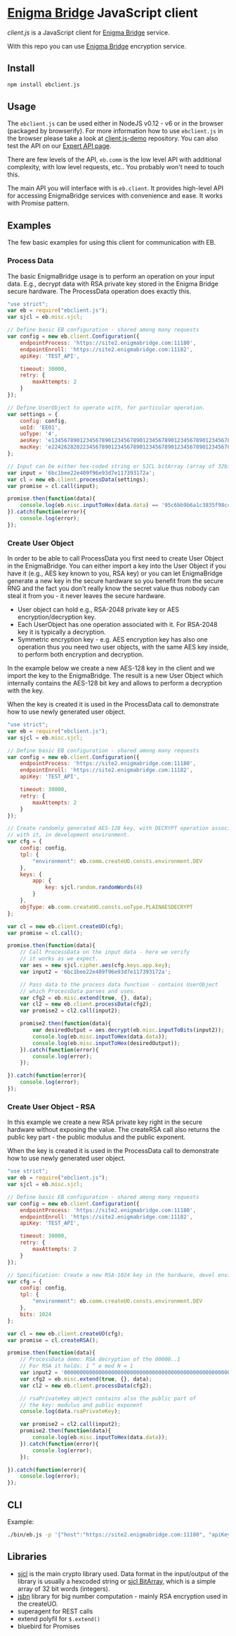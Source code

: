 # [Enigma Bridge] JavaScript client

*client.js* is a JavaScript client for [Enigma Bridge] service.

With this repo you can use [Enigma Bridge] encryption service.

## Install

```sh
npm install ebclient.js
```

## Usage

The `ebclient.js` can be used either in NodeJS v0.12 - v6 or in the browser (packaged by browserify). For more
information how to use `ebclient.js` in the browser please take a look at [client.js-demo] repository.
You can also test the API on our [Expert API page].

There are few levels of the API, `eb.comm` is the low level API with additional complexity, with low level requests, etc..
You probably won't need to touch this.

The main API you will interface with is `eb.client`. It provides high-level API for accessing EnigmaBridge services
with convenience and ease. It works with Promise pattern.

## Examples

The few basic examples for using this client for communication with EB.

### Process Data

The basic EnigmaBridge usage is to perform an operation on your input data. E.g., decrypt data with RSA private key stored in the
 Enigma Bridge secure hardware. The ProcessData operation does exactly this.

```javascript
"use strict";
var eb = require("ebclient.js");
var sjcl = eb.misc.sjcl;

// Define basic EB configuration - shared among many requests
var config = new eb.client.Configuration({
    endpointProcess: 'https://site2.enigmabridge.com:11180',
    endpointEnroll: 'https://site2.enigmabridge.com:11182',
    apiKey: 'TEST_API',

    timeout: 30000,
    retry: {
        maxAttempts: 2
    }
});

// Define UserObject to operate with, for particular operation.
var settings = {
    config: config,
    uoId: 'EE01',
    uoType: '4',
    aesKey: 'e134567890123456789012345678901234567890123456789012345678901234',
    macKey: 'e224262820223456789012345678901234567890123456789012345678901234'
};

// Input can be either hex-coded string or SJCL bitArray (array of 32bit words / integers).
var input = '6bc1bee22e409f96e93d7e117393172a';
var cl = new eb.client.processData(settings);
var promise = cl.call(input);

promise.then(function(data){
    console.log(eb.misc.inputToHex(data.data) == '95c6bb9b6a1c3835f98cc56087a03e82');
}).catch(function(error){
    console.log(error);
});
```

### Create User Object

In order to be able to call ProcessData you first need to create User Object in the EnigmaBridge. You can either import
a key into the User Object if you have it (e.g., AES key known to you, RSA key) or you can let EnigmaBridge generate a
new key in the secure hardware so you benefit from the secure RNG and the fact you don't really know the secret value
thus nobody can steal it from you - it never leaves the secure hardware.

* User object can hold e.g., RSA-2048 private key or AES encryption/decryption key.
* Each UserObject has one operation associated with it. For RSA-2048 key it is typically a decryption.
* Symmetric encryption key - e.g. AES encryption key has also one operation thus you need two user objects, with the same AES key inside, to perform both encryption and decryption.

In the example below we create a new AES-128 key in the client and we import the key to the EnigmaBridge.
The result is a new User Object which internally contains the AES-128 bit key and allows to perform a decryption with the key.

When the key is created it is used in the ProcessData call to demonstrate how to use newly generated user object.

```javascript
"use strict";
var eb = require("ebclient.js");
var sjcl = eb.misc.sjcl;

// Define basic EB configuration - shared among many requests
var config = new eb.client.Configuration({
    endpointProcess: 'https://site2.enigmabridge.com:11180',
    endpointEnroll: 'https://site2.enigmabridge.com:11182',
    apiKey: 'TEST_API',

    timeout: 30000,
    retry: {
        maxAttempts: 2
    }
});

// Create randomly generated AES-128 key, with DECRYPT operation associated
// with it, in development environment.
var cfg = {
    config: config,
    tpl: {
        "environment": eb.comm.createUO.consts.environment.DEV
    },
    keys: {
        app: {
            key: sjcl.random.randomWords(4)
        }
    },
    objType: eb.comm.createUO.consts.uoType.PLAINAESDECRYPT
};

var cl = new eb.client.createUO(cfg);
var promise = cl.call();

promise.then(function(data){
    // Call ProcessData on the input data - here we verify
    // it works as we expect.
    var aes = new sjcl.cipher.aes(cfg.keys.app.key);
    var input2 = '6bc1bee22e409f96e93d7e117393172a';

    // Pass data to the process data function - contains UserObject
    // which ProcessData parses and uses.
    var cfg2 = eb.misc.extend(true, {}, data);
    var cl2 = new eb.client.processData(cfg2);
    var promise2 = cl2.call(input2);

    promise2.then(function(data){
        var desiredOutput = aes.decrypt(eb.misc.inputToBits(input2));
        console.log(eb.misc.inputToHex(data.data));
        console.log(eb.misc.inputToHex(desiredOutput));
    }).catch(function(error){
        console.log(error);
    });

}).catch(function(error){
    console.log(error);
});
```

### Create User Object - RSA

In this example we create a new RSA private key right in the secure hardware without exposing the value.
The createRSA call also returns the public key part - the public modulus and the public exponent.

When the key is created it is used in the ProcessData call to demonstrate how to use newly generated user object.

```javascript
"use strict";
var eb = require("ebclient.js");
var sjcl = eb.misc.sjcl;

// Define basic EB configuration - shared among many requests
var config = new eb.client.Configuration({
    endpointProcess: 'https://site2.enigmabridge.com:11180',
    endpointEnroll: 'https://site2.enigmabridge.com:11182',
    apiKey: 'TEST_API',

    timeout: 30000,
    retry: {
        maxAttempts: 2
    }
});

// Specification: Create a new RSA-1024 key in the hardware, devel environment.
var cfg = {
    config: config,
    tpl: {
        "environment": eb.comm.createUO.consts.environment.DEV
    },
    bits: 1024
};

var cl = new eb.client.createUO(cfg);
var promise = cl.createRSA();

promise.then(function(data){
    // ProcessData demo: RSA decryption of the 00000..1
    // For RSA it holds: 1 ^ e mod N = 1
    var input2 = '0000000000000000000000000000000000000000000000000000000000000000000000000000000000000000000000000000000000000000000000000000000000000000000000000000000000000000000000000000000000000000000000000000000000000000000000000000000000000000000000000000000000000001';
    var cfg2 = eb.misc.extend(true, {}, data);
    var cl2 = new eb.client.processData(cfg2);

    // rsaPrivateKey object contains also the public part of
    // the key: modulus and public exponent
    console.log(data.rsaPrivateKey);

    var promise2 = cl2.call(input2);
    promise2.then(function(data){
        console.log(eb.misc.inputToHex(data.data));
    }).catch(function(error){
        console.log(error);
    });

}).catch(function(error){
    console.log(error);
});
```

## CLI
Example:

```sh
./bin/eb.js -p '{"host":"https://site2.enigmabridge.com:11180", "apiKey": "TEST_API", "uoId": "ee01", "aesKey":"e134567890123456789012345678901234567890123456789012345678901234", "macKey":"e224262820223456789012345678901234567890123456789012345678901234", "input":"6bc1bee22e409f96e93d7e117393172a"}'
```

## Libraries

* [sjcl] is the main crypto library used. Data format in the input/output of the library is usually a hexcoded string or
 [sjcl BitArray], which is a simple array of 32 bit words (integers).
* [jsbn] library for big number computation - mainly RSA encryption used in the createUO.
* superagent for REST calls
* extend polyfil for `$.extend()`
* bluebird for Promises


[Enigma Bridge]: https://www.enigmabridge.com
[client.js-demo]: https://github.com/EnigmaBridge/client.js-demo
[Expert API page]: https://expert.enigmabridge.com/test/
[sjcl]: https://github.com/bitwiseshiftleft/sjcl
[sjcl BitArray]: https://bitwiseshiftleft.github.io/sjcl/doc/symbols/sjcl.bitArray.html
[jsbn]: https://github.com/andyperlitch/jsbn
